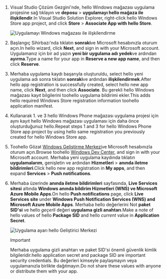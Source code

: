 
1. <span data-ttu-id="99bf8-101">Visual Studio Çözüm Gezgini'nde, hello Windows mağazası uygulama projesine sağ tıklayın ve **deposu** > **uygulamayı hello mağaza ile ilişkilendir**.</span><span class="sxs-lookup"><span data-stu-id="99bf8-101">In Visual Studio Solution Explorer, right-click hello Windows Store app project, and click **Store** > **Associate App with hello Store**.</span></span>

    ![Uygulamayı Windows mağazası ile ilişkilendirme](./media/app-service-mobile-register-wns/notification-hub-associate-win8-app.png)
2. <span data-ttu-id="99bf8-103">Başlangıç Sihirbazı'nda tıklatın **sonraki**ve Microsoft hesabınızla oturum açın.</span><span class="sxs-lookup"><span data-stu-id="99bf8-103">In hello wizard, click **Next**, and sign in with your Microsoft account.</span></span> <span data-ttu-id="99bf8-104">Uygulamanız için bir ad yazın **yeni bir uygulama adı yedek**ve ardından **ayırma**.</span><span class="sxs-lookup"><span data-stu-id="99bf8-104">Type a name for your app in **Reserve a new app name**, and then click **Reserve**.</span></span>
3. <span data-ttu-id="99bf8-105">Merhaba uygulama kaydı başarıyla oluşturuldu, select hello yeni uygulama adı sonra tıklatın **sonraki**ve ardından **ilişkilendirmek**.</span><span class="sxs-lookup"><span data-stu-id="99bf8-105">After hello app registration is successfully created, select hello new app name, click **Next**, and then click **Associate**.</span></span> <span data-ttu-id="99bf8-106">Bu gerekli hello Windows mağazası kayıt bilgilerini toohello uygulama bildirimi ekler.</span><span class="sxs-lookup"><span data-stu-id="99bf8-106">This adds hello required Windows Store registration information toohello application manifest.</span></span>
4. <span data-ttu-id="99bf8-107">Kullanarak 1. ve 3 hello Windows Phone mağazası uygulama projesi için aynı kayıt hello Windows mağazası uygulaması için daha önce oluşturduğunuz hello.</span><span class="sxs-lookup"><span data-stu-id="99bf8-107">Repeat steps 1 and 3 for hello Windows Phone Store app project by using hello same registration you previously created for hello Windows Store app.</span></span>  
5. <span data-ttu-id="99bf8-108">Toohello Gözat [Windows Geliştirme Merkezi](https://dev.windows.com/en-us/overview)ve Microsoft hesabınızla oturum açın.</span><span class="sxs-lookup"><span data-stu-id="99bf8-108">Browse toohello [Windows Dev Center](https://dev.windows.com/en-us/overview), and sign in with your Microsoft account.</span></span> <span data-ttu-id="99bf8-109">Merhaba yeni uygulama kaydında tıklatın **uygulamalarım**, genişletin ve ardından **Hizmetleri** > **anında iletme bildirimleri**.</span><span class="sxs-lookup"><span data-stu-id="99bf8-109">Click hello new app registration in **My apps**, and then expand **Services** > **Push notifications**.</span></span>
6. <span data-ttu-id="99bf8-110">Merhaba üzerinde **anında iletme bildirimleri** sayfasında, **Live Services sitesi** altında **Windows anında bildirim Hizmetleri (WNS) ve Microsoft Azure Mobile Apps**.</span><span class="sxs-lookup"><span data-stu-id="99bf8-110">On hello **Push notifications** page, click **Live Services site** under **Windows Push Notification Services (WNS) and Microsoft Azure Mobile Apps**.</span></span> <span data-ttu-id="99bf8-111">Merhaba hello değerlerini Not **paket SID'si** ve hello *geçerli* değeri **uygulama gizli anahtarı**.</span><span class="sxs-lookup"><span data-stu-id="99bf8-111">Make a note of hello values of hello **Package SID** and hello *current*  value in **Application Secret**.</span></span> 

    ![Uygulama ayarı hello Geliştirici Merkezi](./media/app-service-mobile-register-wns/mobile-services-win8-app-push-auth.png)

   > [!IMPORTANT]
   > <span data-ttu-id="99bf8-113">Merhaba uygulama gizli anahtarı ve paket SID'si önemli güvenlik kimlik bilgileridir.</span><span class="sxs-lookup"><span data-stu-id="99bf8-113">hello application secret and package SID are important security credentials.</span></span> <span data-ttu-id="99bf8-114">Bu değerleri kimseyle paylaşmayın veya uygulamanızla birlikte dağıtmayın.</span><span class="sxs-lookup"><span data-stu-id="99bf8-114">Do not share these values with anyone or distribute them with your app.</span></span>
   >
   >
